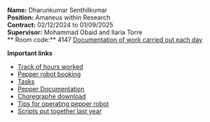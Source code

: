 **Name:** Dharunkumar Senthilkumar  
**Position:** Amaneus within Research  
**Contract:** 02/12/2024 to 01/09/2025  
**Supervisor:** Mohammad Obaid and Ilaria Torre  
** Room code:** 4147
[Documentation of work carried out each day](https://github.com/Dharun235/RA_2025/blob/main/Documentation%20of%20work.md)

**Important links**
- [Track of hours worked](https://docs.google.com/spreadsheets/d/1C0Kd1SOetn8jI25BcTjdE50et2n8ZGj_UXqiCZhcxL4/edit?gid=0#gid=0)
- [Pepper robot booking](https://docs.google.com/spreadsheets/d/1N_mJlI-YBO1-8UJsnpvt48a4VzqEP6bdJLyYPYXrZVU/edit)
- [Tasks](https://docs.google.com/spreadsheets/d/1iAmgyB54EfzorfaWhEhtZNnE2RbHTxVGqv-ixY5Jg40/edit?usp=sharing)
- [Pepper Documentation](http://doc.aldebaran.com/2-4/home_pepper.html)
- [Choregraphe download](https://www.aldebaran.com/en/support/nao-6/downloads-softwares)
- [Tips for operating pepper robot](https://docs.google.com/document/d/1MynBVZmqCWqIwQ_w5aU5E7giC-ntxYUUJDfNpHRQ4MI/edit?usp=sharing)
- [Scripts put together last year](https://drive.google.com/drive/folders/1O8ZfYgEOGoVL9HCtFLH7XAZz9CRnFjlt?usp=sharing)
